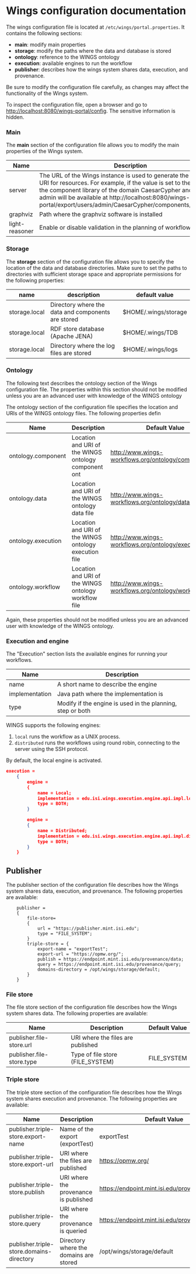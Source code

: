 # Wings configuration documentation

The wings configuration file is located at `/etc/wings/portal.properties`. It contains the following sections:

- **main**: modify main properties
- **storage**: modify the paths where the data and database is stored
- **ontology**: reference to the WINGS ontology
- **execution**: available engines to run the workflow
- **publisher**: describes how the wings system shares data, execution, and provenance.

Be sure to modify the configuration file carefully, as changes may affect the functionality of the Wings system.

To inspect the configuration file, open a browser and go to [http://localhost:8080/wings-portal/config](http://localhost:8080/wings-portal/config). The sensitive information is hidden.

### Main

The **main** section of the configuration file allows you to modify the main properties of the Wings system.

| Name           | Description                                                                                                                                                                                                                                                                                                          | Default                                                      |
| -------------- | -------------------------------------------------------------------------------------------------------------------------------------------------------------------------------------------------------------------------------------------------------------------------------------------------------------------- | ------------------------------------------------------------ |
| server         | The URL of the Wings instance is used to generate the accessible URI for resources. For example, if the value is set to the default, the component library of the domain CaesarCypher and user admin will be available at http://localhost:8080/wings-portal/export/users/admin/CaesarCypher/components/library.owl. | Obtained by HTTP request. For example, http://localhost:8080 |
| graphviz       | Path where the graphviz software is installed                                                                                                                                                                                                                                                                        | /usr/bin/dot                                                 |
| light-reasoner | Enable or disable validation in the planning of workflow                                                                                                                                                                                                                                                             | false                                                        |

### Storage

The **storage** section of the configuration file allows you to specify the location of the data and database directories. Make sure to set the paths to directories with sufficient storage space and appropriate permissions for the following properties:

| name          | description                                        | default value        |
| ------------- | -------------------------------------------------- | -------------------- |
| storage.local | Directory where the data and components are stored | $HOME/.wings/storage |
| storage.local | RDF store database (Apache JENA)                   | $HOME/.wings/TDB     |
| storage.local | Directory where the log files are stored           | $HOME/.wings/logs    |

### Ontology

The following text describes the ontology section of the Wings configuration file. The properties within this section should not be modified unless you are an advanced user with knowledge of the WINGS ontology

The ontology section of the configuration file specifies the location and URIs of the WINGS ontology files. The following properties defin

| Name               | Description                                           | Default Value                                         |
| ------------------ | ----------------------------------------------------- | ----------------------------------------------------- |
| ontology.component | Location and URI of the WINGS ontology component ont  | http://www.wings-workflows.org/ontology/component.owl |
| ontology.data      | Location and URI of the WINGS ontology data file      | http://www.wings-workflows.org/ontology/data.owl      |
| ontology.execution | Location and URI of the WINGS ontology execution file | http://www.wings-workflows.org/ontology/execution.owl |
| ontology.workflow  | Location and URI of the WINGS ontology workflow file  | http://www.wings-workflows.org/ontology/workflow.owl  |

Again, these properties should not be modified unless you are an advanced user with knowledge of the WINGS ontology.

### Execution and engine

The "Execution" section lists the available engines for running your workflows.

| Name           | Description                                                |
| -------------- | ---------------------------------------------------------- |
| name           | A short name to describe the engine                        |
| implementation | Java path where the implementation is                      |
| type           | Modify if the engine is used in the planning, step or both |

WINGS supports the following engines:

1. `local` runs the workflow as a UNIX process.
2. `distributed` runs the workflows using round robin, connecting to the server using the SSH protocol.

By default, the local engine is activated.

```json
execution =
    {
        engine =
        {
            name = Local;
            implementation = edu.isi.wings.execution.engine.api.impl.local.LocalExecutionEngine;
            type = BOTH;
        }

        engine =
        {
            name = Distributed;
            implementation = edu.isi.wings.execution.engine.api.impl.distributed.DistributedExecutionEngine;
            type = BOTH;
        }
    }
```

## Publisher

The publisher section of the configuration file describes how the Wings system shares data, execution, and provenance. The following properties are available:

```
    publisher =
    {
        file-store=
        {
            url = "https://publisher.mint.isi.edu";
            type = "FILE_SYSTEM";
        }
        triple-store = {
            export-name = "exportTest";
            export-url = "https://opmw.org/";
            publish = https://endpoint.mint.isi.edu/provenance/data;
            query = https://endpoint.mint.isi.edu/provenance/query;
            domains-directory = /opt/wings/storage/default;
        }
    }
```

### File store

The file store section of the configuration file describes how the Wings system shares data. The following properties are available:

| Name                      | Description                       | Default Value |
| ------------------------- | --------------------------------- | ------------- |
| publisher.file-store.url  | URI where the files are published |               |
| publisher.file-store.type | Type of file store (FILE_SYSTEM)  | FILE_SYSTEM   |

### Triple store

The triple store section of the configuration file describes how the Wings system shares execution and provenance. The following properties are available:

| Name                                     | Description                            | Default Value                                  |
| ---------------------------------------- | -------------------------------------- | ---------------------------------------------- |
| publisher.triple-store.export-name       | Name of the export (exportTest)        | exportTest                                     |
| publisher.triple-store.export-url        | URI where the files are published      | https://opmw.org/                              |
| publisher.triple-store.publish           | URI where the provenance is published  | https://endpoint.mint.isi.edu/provenance/data  |
| publisher.triple-store.query             | URI where the provenance is queried    | https://endpoint.mint.isi.edu/provenance/query |
| publisher.triple-store.domains-directory | Directory where the domains are stored | /opt/wings/storage/default                     |
